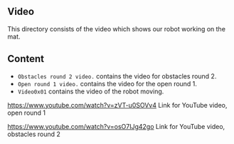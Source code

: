 ## Video

This directory consists of the video which shows our robot working on the mat.

## Content
* `Obstacles round 2 video.` contains the video for obstacles round 2.
* `Open round 1 video.` contains the video for the open round 1. 
* `Video0x01` contains the video of the robot moving.


https://www.youtube.com/watch?v=zVT-u0SOVv4 
Link for YouTube video, open round 1


https://www.youtube.com/watch?v=osO7IJg42go 
Link for YouTube video, obstacles round 2




